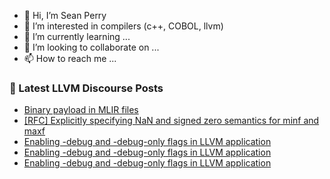 - 👋 Hi, I’m Sean Perry
- 👀 I’m interested in compilers (c++, COBOL, llvm)
- 🌱 I’m currently learning ...
- 💞️ I’m looking to collaborate on ...
- 📫 How to reach me ...

<!---
s66perry/s66perry is a ✨ special ✨ repository because its `README.md` (this file) appears on your GitHub profile.
You can click the Preview link to take a look at your changes.
--->
### 📕 Latest LLVM Discourse Posts

<!-- DISCOURSE-LLVM:START -->
- [Binary payload in MLIR files](https://discourse.llvm.org/t/binary-payload-in-mlir-files/67529#post_5)
- [[RFC] Explicitly specifying NaN and signed zero semantics for minf and maxf](https://discourse.llvm.org/t/rfc-explicitly-specifying-nan-and-signed-zero-semantics-for-minf-and-maxf/67539#post_2)
- [Enabling -debug and -debug-only flags in LLVM application](https://discourse.llvm.org/t/enabling-debug-and-debug-only-flags-in-llvm-application/67534#post_5)
- [Enabling -debug and -debug-only flags in LLVM application](https://discourse.llvm.org/t/enabling-debug-and-debug-only-flags-in-llvm-application/67534#post_4)
- [Enabling -debug and -debug-only flags in LLVM application](https://discourse.llvm.org/t/enabling-debug-and-debug-only-flags-in-llvm-application/67534#post_3)
<!-- DISCOURSE-LLVM:END -->
